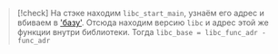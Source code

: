 
> [!check] 
> На стэке находим `libc_start_main`, узнаём его адрес и вбиваем в ['базу'](https://libc.rip/). Отсюда находим версию `libc` и адрес этой же функции внутри библиотеки.
> Тогда `libc_base = libc_func_adr - func_adr`


